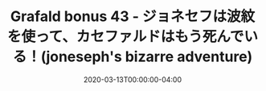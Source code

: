 ---
title: "Grafald bonus 43 - ジョネセフは波紋を使って、カセファルドはもう死んでいる！(joneseph's bizarre adventure)"
type: "image"
date: 2020-03-13T00:00:00-04:00
draft: false
categories: ["Projects"]
image_path: "../img/2020/bonus_43.png"
alt_text: ""
---